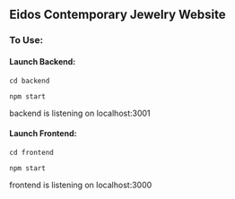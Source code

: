 ## Eidos Contemporary Jewelry Website


### To Use:


#### Launch Backend:

``cd backend``

``npm start``

backend is listening on localhost:3001 

#### Launch Frontend:

``cd frontend``

``npm start``

frontend is listening on localhost:3000

